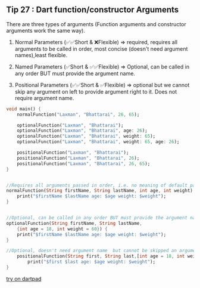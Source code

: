 ## Tip  27 : Dart function/constructor Arguments

There are three types of arguments (Function arguments and constructor arguments work the same way).

1. Normal Parameters (✅✅Short & ❌Flexible) => required, requires all arguments to be called in order, most concise (doesn't need argument names),least flexible.

2. Named Parameters (✅Short & ✅✅Flexible) => Optional, can be called in any order BUT must provide the argument name.

3. Positional Parameters (✅✅Short & ✅Flexible) => optional but we cannot skip any argument on left to provide argument right to it. Does not require argument name.

```dart
void main() {
    normalFunction("Laxman", "Bhattarai", 26, 65);

    optionalFunction("Laxman", "Bhattarai");
    optionalFunction("Laxman", "Bhattarai", age: 26);
    optionalFunction("Laxman", "Bhattarai", weight: 65);
    optionalFunction("Laxman", "Bhattarai", weight: 65, age: 26);

    positionalFunction("Laxman", "Bhattarai");
    positionalFunction("Laxman", "Bhattarai", 26);
    positionalFunction("Laxman", "Bhattarai", 26, 65);
}


//Requires all arguments passed in order, i.e. no meaning of default parameters
normalFunction(String firstName, String lastName, int age, int weight) {
    print("$firstName $lastName age: $age weight: $weight");
}


//Optional, can be called in any order BUT must provide the argument name.
optionalFunction(String firstName, String lastName,
    {int age = 18, int weight = 60}) {
    print("$firstName $lastName age: $age weight: $weight");
}

//Optional, doesn't need argument name  but cannot be skipped an argument on left to provide argument on right of it.
    positionalFunction(String first, String last,[int age = 18, int weight = 60]) {
        print("$first $last age: $age weight: $weight");
}
```



[try on dartpad](https://dartpad.dartlang.org/5cb4bf8b064f117a22aadaee26747721)

